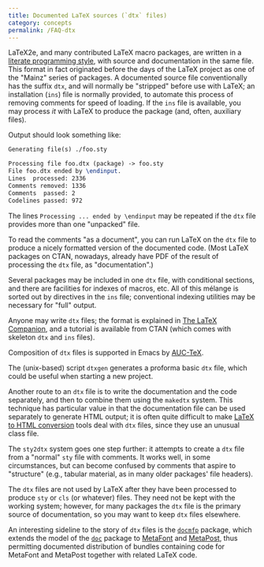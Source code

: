 ```yaml
---
title: Documented LaTeX sources (`dtx` files)
category: concepts
permalink: /FAQ-dtx
---
```


LaTeX2e, and many contributed LaTeX macro packages, are written
in a [literate programming style](FAQ-lit), with source and
documentation in the
same file.  This format in fact originated before the
days of the LaTeX project as one of the "Mainz" series of
packages.  A documented source file conventionally has the suffix
`dtx`, and will normally be "stripped" before use with
LaTeX; an installation (`ins`) file is normally provided,
to automate this process of removing comments for speed of loading.
If the `ins` file is available, you may process _it_
with LaTeX to produce the package (and, often, auxiliary files).

Output should look something like:
```latex
Generating file(s) ./foo.sty 

Processing file foo.dtx (package) -> foo.sty
File foo.dtx ended by \endinput.
Lines  processed: 2336
Comments removed: 1336
Comments  passed: 2
Codelines passed: 972
```
The lines `Processing ... ended by \endinput` may
be repeated if the `dtx` file provides more than one
"unpacked" file.

To read the comments "as a document", you can run LaTeX on the
`dtx` file to produce a nicely formatted version of the
documented code.  (Most LaTeX packages on CTAN, nowadays, already
have PDF of the result of processing the `dtx` file,
as "documentation".)

Several packages may be included in one `dtx` file, with
conditional sections, and there are facilities for indexes of macros,
etc.  All of this mélange is sorted out by directives in the
`ins` file; conventional indexing utilities may be necessary
for "full" output.

Anyone may write `dtx` files; the format is explained in
[The LaTeX Companion](FAQ-latex-books), and a tutorial is available
from CTAN (which comes with skeleton `dtx` and
`ins` files).

Composition of `dtx` files is supported in Emacs by
[AUC-TeX](FAQ-editors).

The (unix-based) script `dtxgen` generates a proforma basic
`dtx` file, which could be useful when starting a new
project.

Another route to an `dtx` file is to write the
documentation and the code separately, and then to combine them using
the `makedtx` system.  This technique has particular value in
that the documentation file can be used separately to generate
HTML output; it is often quite difficult to make 
[LaTeX to HTML conversion](FAQ-LaTeX2HTML) tools deal
with `dtx` files, since they use an unusual class file.

The `sty2dtx` system goes one step further: it attempts to
create a `dtx` file from a "normal" `sty` file
with comments.  It works well, in some circumstances, but can become
confused by comments that aspire to "structure" (e.g., tabular
material, as in many older packages' file headers).

The `dtx` files are not used by LaTeX after they have been
processed to produce `sty` or `cls` (or whatever)
files.  They need not be kept with the working system; however, for
many packages the `dtx` file is the primary source of
documentation, so you may want to keep `dtx` files elsewhere.

An interesting sideline to the story of `dtx` files is the
[`docmfp`](https://ctan.org/pkg/docmfp) package, which extends the model of the [`doc`](https://ctan.org/pkg/doc)
package to
  [MetaFont](FAQ-MF) and [MetaPost](FAQ-MP),
thus permitting documented distribution of bundles containing code for
MetaFont and MetaPost together with related LaTeX code.

